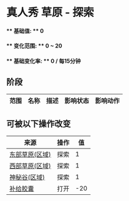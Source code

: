 # 真人秀 草原 - 探索  
#### ** 基础值: ** 0   
#### ** 变化范围: ** 0 ~ 20  
#### ** 基础变化率: ** 0 / 每15分钟  
## 阶段  
范围  |  名称  |  描述  |  影响状态  |  影响动作  
----  |  ----  |  ----  |  ----  |  ----  
## 可被以下操作改变  
来源  |  操作  |  值  
----  |  ----  |  ----  
[东部草原(区域)](GrasslandsE.md)  |  探索  |  1  
[西部草原(区域)](GrasslandsW.md)  |  探索  |  1  
[神秘谷(区域)](SecretValley.md)  |  探索  |  1  
[补给胶囊](TV_SupplyCapsule.md)  |  打开  |  -20  
